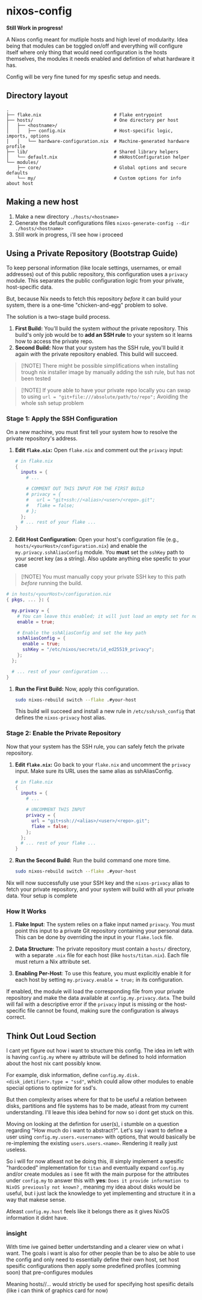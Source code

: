 # nixos-config

**Still Work in progress!**

A Nixos config meant for mutliple hosts and high level of modularity. Idea being
that modules can be toggled on/off and everything will configure itself where
only thing that would need configuration is the hosts themselves, the modules it
needs enabled and defintion of what hardware it has.

Config will be very fine tuned for my spesfic setup and needs.

## Directory layout

```
.
├── flake.nix                           # Flake entrypoint
├── hosts/                              # One directory per host
│   ├── <hostname>/
│   │   ├── config.nix                  # Host-specific logic, imports, options
│   │   └── hardware-configuration.nix  # Machine-generated hardware profile
├── lib/                                # Shared library helpers
│   └── default.nix                     # mkHostConfiguration helper
└── modules/
    ├── core/                           # Global options and secure defaults
    └── my/                             # Custom options for info about host
```

## Making a new host

1. Make a new directory `./hosts/<hostname>`
1. Generate the default configurations files
   `nixos-generate-config --dir ./hosts/<hostname>`
1. Still work in progress, i'll see how i proceed

## Using a Private Repository (Bootstrap Guide)

To keep personal information (like locale settings, usernames, or email
addresses) out of this public repository, this configuration uses a `privacy`
module. This separates the public configuration logic from your private,
host-specific data.

But, because Nix needs to fetch this repository _before_ it can build your
system, there is a one-time "chicken-and-egg" problem to solve.

The solution is a two-stage build process.

1. **First Build:** You'll build the system _without_ the private repository.
   This build's only job would be to **add an SSH rule** to your system so it
   learns how to access the private repo.
1. **Second Build:** Now that your system has the SSH rule, you'll build it
   again _with_ the private repository enabled. This build will succeed.

> [!NOTE] There might be possible simplifications when installing trough nix
> installer image by manually adding the ssh rule, but has not been tested

> [!NOTE] If youre able to have your private repo locally you can swap to using
> `url = "git+file:///absolute/path/to/repo";` Avoiding the whole ssh setup
> problem

### Stage 1: Apply the SSH Configuration

On a new machine, you must first tell your system how to resolve the private
repository's address.

1. **Edit `flake.nix`:** Open `flake.nix` and comment out the `privacy` input:

   ```nix
   # in flake.nix
   {
     inputs = {
       # ...

       # COMMENT OUT THIS INPUT FOR THE FIRST BUILD
       # privacy = {
       #   url = "git+ssh://<alias>/<user>/<repo>.git";
       #   flake = false;
       # };
     };
     # ... rest of your flake ...
   }
   ```

1. **Edit Host Configuration:** Open your host's configuration file (e.g.,
   `hosts/<yourHost>/configuration.nix`) and enable the
   `my.privacy.sshAliasConfig` module. You **must** set the `sshKey` path to
   your secret key (as a string). Also update anything else spesfic to your case

> [!NOTE] You must manually copy your private SSH key to this path _before_
> running the build.

```nix
# in hosts/<yourHost>/configuration.nix
{ pkgs, ... }: {

  my.privacy = {
    # You can leave this enabled; it will just load an empty set for now.
    enable = true;

    # Enable the sshAliasConfig and set the key path
    sshAliasConfig = {
      enable = true;
      sshKey = "/etc/nixos/secrets/id_ed25519_privacy";
    };
  };

  # ... rest of your configuration ...
}
```

1. **Run the First Build:** Now, apply this configuration.

   ```bash
   sudo nixos-rebuild switch --flake .#your-host
   ```

   This build will succeed and install a new rule in `/etc/ssh/ssh_config` that
   defines the `nixos-privacy` host alias.

### Stage 2: Enable the Private Repository

Now that your system has the SSH rule, you can safely fetch the private
repository.

1. **Edit `flake.nix`:** Go back to your `flake.nix` and uncomment the `privacy`
   input. Make sure its URL uses the same alias as sshAliasConfig.

   ```nix
   # in flake.nix
   {
     inputs = {
       # ...

       # UNCOMMENT THIS INPUT
       privacy = {
         url = "git+ssh://<alias>/<user>/<repo>.git";
         flake = false;
       };
     };
     # ... rest of your flake ...
   }
   ```

1. **Run the Second Build:** Run the build command one more time.

   ```bash
   sudo nixos-rebuild switch --flake .#your-host
   ```

Nix will now successfully use your SSH key and the `nixos-privacy` alias to
fetch your private repository, and your system will build with all your private
data. Your setup is complete

### How It Works

1. **Flake Input**: The system relies on a flake input named `privacy`. You must
   point this input to a private Git repository containing your personal data.
   This can be done by overriding the input in your `flake.lock` file.

1. **Data Structure**: The private repository must contain a `hosts/` directory,
   with a separate `.nix` file for each host (like `hosts/titan.nix`). Each file
   must return a Nix attribute set.

1. **Enabling Per-Host**: To use this feature, you must explicitly enable it for
   each host by setting `my.privacy.enable = true;` in its configuration.

If enabled, the module will load the corresponding file from your private
repository and make the data available at `config.my.privacy.data`. The build
will fail with a descriptive error if the `privacy` input is missing or the
host-specific file cannot be found, making sure the configuration is always
correct.

## Think Out Loud Section

I cant yet figure out how i want to structure this config. The idea im left with
is having `config.my` where `my` attribute will be defined to hold information
about the host nix cant possibly know.

For example, disk information, define
`config.my.disk.<disk_idetifier>.type = "ssd"`, which could allow other modules
to enable special options to optimize for ssd's.

But then complexity arises where for that to be useful a relation between disks,
partitions and file systems has to be made, atleast from my current
understanding. I'll leave this idea behind for now so i dont get stuck on this.

Moving on looking at the defintion for user(s), i stumble on a question
regarding "How much do i want to abstract?". Let's say i want to define a user
using `config.my.users.<username>` with options, that would basically be
re-impleming the existing `users.users.<name>`. Rendering it really just
useless.

So i will for now atleast not be doing this, ill simply implement a spesific
"hardcoded" implementation for `titan` and eventually expand `config.my` and/or
create modules as i see fit with the main purpose for the attributes under
`config.my` to answer this with **yes**:
`Does it provide information to NixOS previously not known?` , meaning my idea
about disks would be useful, but i just lack the knowledge to yet implementing
and structure it in a way that makese sense.

Atleast `config.my.host` feels like it belongs there as it gives NixOS
information it didnt have.

### insight

With time ive gained better undertstanding and a clearer view on what i want.
The goals i want is also for other people than be to also be able to use the
config and only need to essentially define their own host, set host spesific
configurations then apply some predefined profiles (comming soon) that
pre-configures modules

Meaning hosts/<hostName>/... would strictly be used for specifying host spesific
details (like i can think of graphics card for now)

